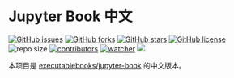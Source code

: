 # Jupyter Book 中文

[![GitHub issues](https://img.shields.io/github/issues/xinetzone/jupyter-book)](https://github.com/xinetzone/jupyter-book/issues) [![GitHub forks](https://img.shields.io/github/forks/xinetzone/jupyter-book)](https://github.com/xinetzone/jupyter-book/network) [![GitHub stars](https://img.shields.io/github/stars/xinetzone/jupyter-book)](https://github.com/xinetzone/jupyter-book/stargazers) [![GitHub license](https://img.shields.io/github/license/xinetzone/jupyter-book)](https://github.com/xinetzone/jupyter-book/blob/main/LICENSE)  ![repo size](https://img.shields.io/github/repo-size/xinetzone/jupyter-book.svg) [![contributors](https://img.shields.io/github/contributors/xinetzone/jupyter-book.svg)](https://github.com/xinetzone/jupyter-book/graphs/contributors) [![watcher](https://img.shields.io/github/watchers/xinetzone/jupyter-book.svg)](https://github.com/xinetzone/jupyter-book/watchers) ![](https://github.com/xinetzone/jupyter-book/actions/workflows/docs.yml/badge.svg)

本项目是 [executablebooks/jupyter-book](https://github.com/executablebooks/jupyter-book) 的中文版本。